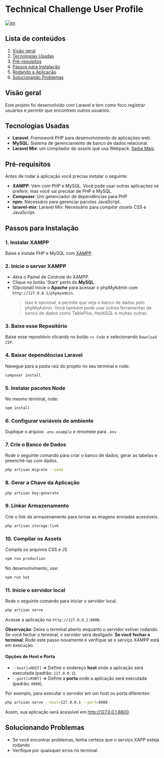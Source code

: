 # Technical Challenge User Profile

[![en](https://img.shields.io/badge/lang-en-red.svg)](/README.md)

## Lista de conteúdos

1. [Visão geral](#visão+geral)
2. [Tecnologias Usadas](#tecnologias-usadas)
3. [Pré-requisitos](#pré--requisitos)
4. [Passos para Instalação](#passos-para-instalação)
5. [Rodando a Aplicação](#rodando-a-aplicação)
6. [Solucionando Problemas](#solucionando-problemas)

## Visão geral

Este projeto foi desenvolvido com Laravel e tem como foco registrar usuários e permitir que encontrem outros usuários.

## Tecnologias Usadas

- **Laravel**: _Framework_ PHP para desenvolvimento de aplicações web.
- **MySQL**: Sistema de gerenciamento de banco de dados relacional.
- **Laravel Mix**: um compilador de _assets_ que usa Webpack. [Saiba Mais](https://laravel-mix.com/).

## Pré-requisitos

Antes de rodar a aplicação você precisa instalar o seguinte:

- **XAMPP**: Vem com PHP e MySQL. Você pode usar outras aplicações se preferir, mas você vai precisar de PHP e MySQL.
- **Composer**: Um gerenciador de dependências para PHP
- **npm**: Necessário para gerenciar pacotes JavaScript.
- **laravel-mix**: Laravel Mix: Necessário para _compilar assets_ CSS e JavaScript.

## Passos para Instalação

### 1. Instalar XAMPP

Baixe e instale PHP e MySQL com [XAMPP](https://www.apachefriends.org/pt_br/index.html).

### 2. Inicie o server XAMPP

- Abra o Painel de Controle do XAMPP.
- Clique no botão 'Start' perto do **MySQL**.
- (Opcional) Inicie o **Apache** para acessar o phpMyAdmin com `http://127.0.0.1/phpmyadmin`.
  > Isso é opcional, e permite que veja o banco de dados pelo phpMyAdmin. Você também pode usar outras ferramentas de banco de dados como TablePlus, HeidiSQL e muitas outras.

### 3. Baixe esse Repositório

Baixe esse repositório clicando no botão `<> Code` e selecionando `Download ZIP`.

### 4. Baixar dependências Laravel

Navegue para a pasta raiz do projeto no seu terminal e rode:

```bash
composer install
```

### 5. Instalar pacotes Node

No mesmo terminal, rode:

```bash
npm install
```

### 6. Configurar variáveis de ambiente

Duplique o arquivo `.env.example` e renomeie para `.env`

### 7. Crie o Banco de Dados

Rode o seguinte comando para criar o banco de dados, gerar as tabelas e preenchê-las com dados.

```bash
php artisan migrate --seed
```

### 8. Gerar a Chave da Aplicação

```bash
php artisan key:generate
```

### 9. Linkar Armazenamento

Crie o link de armazenamento para tornar as imagens enviadas acessíveis.

```bash
php artisan storage:link
```

### 10. Compilar os Assets

Compile os arquivos CSS e JS

```bash
npm run production
```

No desenvolvimento, use:

```bash
npm run hot
```

### 11. Inicie o servidor local

Rode o seguinte comando para iniciar o servidor local.

```bash
php artisan serve
```

Acesse a aplicação no `http://127.0.0.1:8000`.

**Observação**: Deixe o terminal aberto enquanto o servidor estiver rodando. Se você fechar o terminal, o servidor será desligado.
**Se você fechar o terminal**: Rode este passo novamente e verifique se o serviço XAMPP está em execução.

#### Opções de Host e Porta

- `--host[=HOST]` => Define o endereço **host** onde a aplicação será executada (padrão: `127.0.0.1`).
- `--port[=PORT]` => Define a **porta** onde a aplicação será executada (padrão: `8000`).

Por exemplo, para executar o servidor em um host ou porta diferentes:

```bash
php artisan serve --host=127.0.0.1 --port=8000
```

Assim, sua aplicação será acessível em http://127.0.0.1:8800.

## Solucionando Problemas

- Se você encontrar problemas, tenha certeza que o serviço XAPP esteja rodando.
- Verifique por quaisquer erros no terminal.
